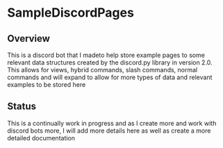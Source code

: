 # SampleDiscordPages
## Overview
This is a discord bot that I madeto help store example pages to some relevant data structures created by the discord.py library in version 2.0. This allows for views, hybrid commands, slash commands, normal commands and will expand to allow for more types of data and relevant examples to be stored here

## Status
This is a continually work in progress and as I create more and work with discord bots more, I will add more details here as well as create a more detailed documentation
